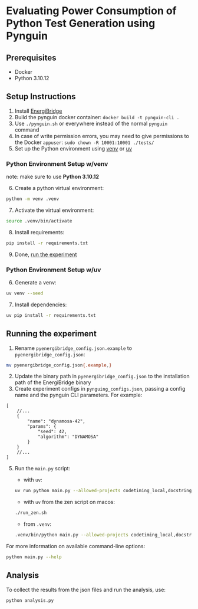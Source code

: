 # Evaluating Power Consumption of Python Test Generation using Pynguin

## Prerequisites

-   Docker
-   Python 3.10.12

## Setup Instructions

1. Install [EnergiBridge](https://github.com/tdurieux/EnergiBridge)
2. Build the pynguin docker container: `docker build -t pynguin-cli .`
3. Use `./pynguin.sh` or everywhere instead of the normal `pynguin` command
4. In case of write permission errors, you may need to give permissions to the Docker `appuser`: `sudo chown -R 10001:10001 ./tests/`
5. Set up the Python environment using [venv](#python-environment-setup-wvenv) or [uv](#python-environment-setup-wuv)

### Python Environment Setup w/venv

note: make sure to use **Python 3.10.12**

6. Create a python virtual environment:

```bash
python -m venv .venv
```

7. Activate the virtual environment:

```bash
source .venv/bin/activate
```

8. Install requirements:

```bash
pip install -r requirements.txt
```

9. Done, [run the experiment](#running-the-experiment)

### Python Environment Setup w/uv

6. Generate a venv:

```bash
uv venv --seed
```

7. Install dependencies:

```bash
uv pip install -r requirements.txt
```

## Running the experiment

1. Rename `pyenergibridge_config.json.example` to `pyenergibridge_config.json`:

```bash
mv pyenergibridge_config.json{.example,}
```

2. Update the binary path in `pyenergibridge_config.json` to the installation path of the EnergiBridge binary
3. Create experiment configs in `pynguing_configs.json`, passing a config name and the pynguin CLI parameters. For example:

```jsonc
[
    //...
    {
        "name": "dynamosa-42",
        "params": {
            "seed": 42,
            "algorithm": "DYNAMOSA"
        }
    }
    //...
]
```

5. Run the `main.py` script:

    - with `uv`:

    ```bash
    uv run python main.py --allowed-projects codetiming_local,docstring_parser_local --iterations 10
    ```

    - with `uv` from the zen script on macos:

    ```bash
    ./run_zen.sh
    ```

    - from `.venv`:

    ```bash
    .venv/bin/python main.py --allowed-projects codetiming_local,docstring_parser_local --iterations 10
    ```

For more information on available command-line options:

```bash
python main.py --help
```

## Analysis

To collect the results from the json files and run the analysis, use:

```bash
python analysis.py
```

